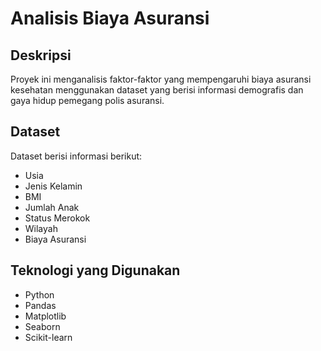 # Analisis Biaya Asuransi

## Deskripsi
Proyek ini menganalisis faktor-faktor yang mempengaruhi biaya asuransi kesehatan menggunakan dataset yang berisi informasi demografis dan gaya hidup pemegang polis asuransi.

## Dataset
Dataset berisi informasi berikut:
- Usia
- Jenis Kelamin
- BMI
- Jumlah Anak
- Status Merokok
- Wilayah
- Biaya Asuransi

## Teknologi yang Digunakan
- Python
- Pandas
- Matplotlib
- Seaborn
- Scikit-learn
